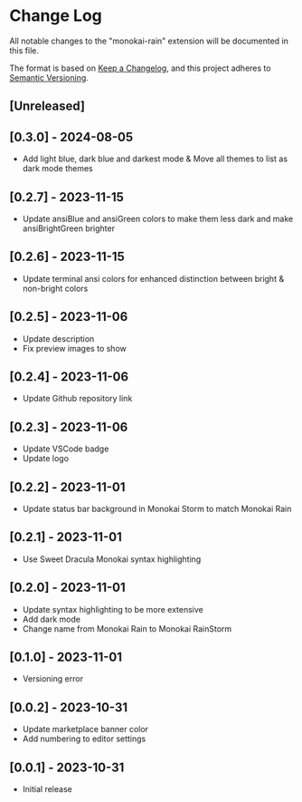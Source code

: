 # Change Log

All notable changes to the "monokai-rain" extension will be documented in this file.

The format is based on [Keep a Changelog](https://keepachangelog.com/en/1.0.0/),
and this project adheres to [Semantic Versioning](https://semver.org/spec/v2.0.0.html).

## [Unreleased]

## [0.3.0] - 2024-08-05

- Add light blue, dark blue and darkest mode & Move all themes to list as dark mode themes

## [0.2.7] - 2023-11-15

- Update ansiBlue and ansiGreen colors to make them less dark and make ansiBrightGreen brighter

## [0.2.6] - 2023-11-15

- Update terminal ansi colors for enhanced distinction between bright & non-bright colors

## [0.2.5] - 2023-11-06

- Update description
- Fix preview images to show

## [0.2.4] - 2023-11-06

- Update Github repository link

## [0.2.3] - 2023-11-06

- Update VSCode badge
- Update logo

## [0.2.2] - 2023-11-01

- Update status bar background in Monokai Storm to match Monokai Rain

## [0.2.1] - 2023-11-01

- Use Sweet Dracula Monokai syntax highlighting

## [0.2.0] - 2023-11-01

- Update syntax highlighting to be more extensive
- Add dark mode
- Change name from Monokai Rain to Monokai RainStorm

## [0.1.0] - 2023-11-01

- Versioning error

## [0.0.2] - 2023-10-31

- Update marketplace banner color
- Add numbering to editor settings

## [0.0.1] - 2023-10-31

- Initial release
